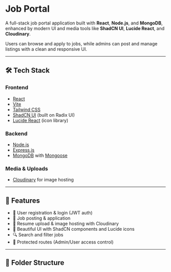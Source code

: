 # Job Portal

A full-stack job portal application built with **React**, **Node.js**, and **MongoDB**, enhanced by modern UI and media tools like **ShadCN UI**, **Lucide React**, and **Cloudinary**.

Users can browse and apply to jobs, while admins can post and manage listings with a clean and responsive UI.

---

## 🛠️ Tech Stack

### Frontend
- [React](https://reactjs.org/)
- [Vite](https://vitejs.dev/)
- [Tailwind CSS](https://tailwindcss.com/)
- [ShadCN UI](https://ui.shadcn.com/) (built on Radix UI)
- [Lucide React](https://lucide.dev/) (icon library)

### Backend
- [Node.js](https://nodejs.org/)
- [Express.js](https://expressjs.com/)
- [MongoDB](https://www.mongodb.com/) with [Mongoose](https://mongoosejs.com/)

### Media & Uploads
- [Cloudinary](https://cloudinary.com/) for image hosting

---

## 🚀 Features

- 👤 User registration & login (JWT auth)
- 💼 Job posting & application
- 📁 Resume upload & image hosting with Cloudinary
- 🎨 Beautiful UI with ShadCN components and Lucide icons
- 🔍 Search and filter jobs
- 🔐 Protected routes (Admin/User access control)

---

## 📁 Folder Structure

